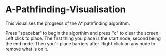# A-Pathfinding-Visualisation
This visualises the progress of the A* pathfinding algorithm.

Press "spacebar" to begin the algorthim and press "c" to clear the screen.
Left click to place. The first thing you place is the start node, second being the end node. Then you'll place barriers after.
Right click on any node to remove what is on it.

